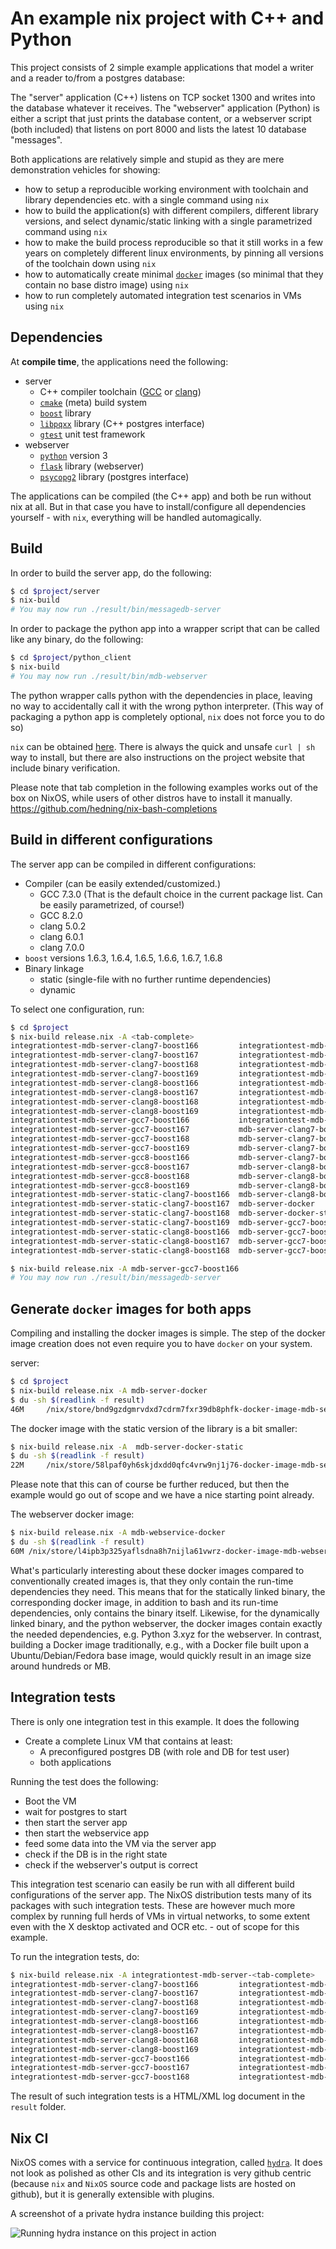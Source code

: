 # An example nix project with C++ and Python

This project consists of 2 simple example applications that model a writer and
a reader to/from a postgres database:

The "server" application (C++) listens on TCP socket 1300 and writes into the
database whatever it receives.
The "webserver" application (Python) is either a script that just prints the
database content, or a webserver script (both included) that listens on port
8000 and lists the latest 10 database "messages".

Both applications are relatively simple and stupid as they are mere
demonstration vehicles for showing:

- how to setup a reproducible working environment with toolchain and library
  dependencies etc. with a single command using `nix`
- how to build the application(s) with different compilers, different library
  versions, and select dynamic/static linking with a single parametrized
  command using `nix`
- how to make the build process reproducible so that it still works in a few
  years on completely different linux environments, by pinning all versions of
  the toolchain down using `nix`
- how to automatically create minimal [`docker`](https://www.docker.com/) images
  (so minimal that they contain no base distro image) using `nix`
- how to run completely automated integration test scenarios in VMs using `nix`

## Dependencies

At **compile time**, the applications need the following:

- server
  - C++ compiler toolchain ([GCC](https://gcc.gnu.org/) or
    [clang](https://clang.llvm.org/))
  - [`cmake`](https://cmake.org/) (meta) build system
  - [`boost`](https://www.boost.org/) library
  - [`libpqxx`](http://pqxx.org/development/libpqxx) library (C++ postgres
    interface)
  - [`gtest`](https://github.com/google/googletest) unit test framework
- webserver
  - [`python`](https://www.python.org/) version 3
  - [`flask`](http://flask.pocoo.org/) library (webserver)
  - [`psycopg2`](http://initd.org/psycopg/) library (postgres interface)

The applications can be compiled (the C++ app) and both be run without nix at
all.
But in that case you have to install/configure all dependencies yourself -
with `nix`, everything will be handled automagically.

## Build

In order to build the server app, do the following:

```bash
$ cd $project/server
$ nix-build
# You may now run ./result/bin/messagedb-server
```

In order to package the python app into a wrapper script that can be called
like any binary, do the following:

```bash
$ cd $project/python_client
$ nix-build
# You may now run ./result/bin/mdb-webserver
```

The python wrapper calls python with the dependencies in place, leaving no way
to accidentally call it with the wrong python interpreter.
(This way of packaging a python app is completely optional, `nix` does not force
you to do so)

`nix` can be obtained [here](https://nixos.org/nix/download.html).
There is always the quick and unsafe `curl | sh` way to install, but there are
also instructions on the project website that include binary verification.

Please note that tab completion in the following examples works out of the
box on NixOS, while users of other distros have to install it manually.
https://github.com/hedning/nix-bash-completions

## Build in different configurations

The server app can be compiled in different configurations:

- Compiler (can be easily extended/customized.)
   - GCC 7.3.0 (That is the default choice in the current package list. Can be
     easily parametrized, of course!)
   - GCC 8.2.0
   - clang 5.0.2
   - clang 6.0.1
   - clang 7.0.0
- `boost` versions 1.6.3, 1.6.4, 1.6.5, 1.6.6, 1.6.7, 1.6.8
- Binary linkage
   - static (single-file with no further runtime dependencies)
   - dynamic

To select one configuration, run:

```bash
$ cd $project
$ nix-build release.nix -A <tab-complete>
integrationtest-mdb-server-clang7-boost166         integrationtest-mdb-server-static-clang8-boost169  mdb-server-gcc8-boost166
integrationtest-mdb-server-clang7-boost167         integrationtest-mdb-server-static-gcc7-boost166    mdb-server-gcc8-boost167
integrationtest-mdb-server-clang7-boost168         integrationtest-mdb-server-static-gcc7-boost167    mdb-server-gcc8-boost168
integrationtest-mdb-server-clang7-boost169         integrationtest-mdb-server-static-gcc7-boost168    mdb-server-gcc8-boost169
integrationtest-mdb-server-clang8-boost166         integrationtest-mdb-server-static-gcc7-boost169    mdb-server-static-clang7-boost166
integrationtest-mdb-server-clang8-boost167         integrationtest-mdb-server-static-gcc8-boost166    mdb-server-static-clang7-boost167
integrationtest-mdb-server-clang8-boost168         integrationtest-mdb-server-static-gcc8-boost167    mdb-server-static-clang7-boost168
integrationtest-mdb-server-clang8-boost169         integrationtest-mdb-server-static-gcc8-boost168    mdb-server-static-clang7-boost169
integrationtest-mdb-server-gcc7-boost166           integrationtest-mdb-server-static-gcc8-boost169    mdb-server-static-clang8-boost166
integrationtest-mdb-server-gcc7-boost167           mdb-server-clang7-boost166                         mdb-server-static-clang8-boost167
integrationtest-mdb-server-gcc7-boost168           mdb-server-clang7-boost167                         mdb-server-static-clang8-boost168
integrationtest-mdb-server-gcc7-boost169           mdb-server-clang7-boost168                         mdb-server-static-clang8-boost169
integrationtest-mdb-server-gcc8-boost166           mdb-server-clang7-boost169                         mdb-server-static-gcc7-boost166
integrationtest-mdb-server-gcc8-boost167           mdb-server-clang8-boost166                         mdb-server-static-gcc7-boost167
integrationtest-mdb-server-gcc8-boost168           mdb-server-clang8-boost167                         mdb-server-static-gcc7-boost168
integrationtest-mdb-server-gcc8-boost169           mdb-server-clang8-boost168                         mdb-server-static-gcc7-boost169
integrationtest-mdb-server-static-clang7-boost166  mdb-server-clang8-boost169                         mdb-server-static-gcc8-boost166
integrationtest-mdb-server-static-clang7-boost167  mdb-server-docker                                  mdb-server-static-gcc8-boost167
integrationtest-mdb-server-static-clang7-boost168  mdb-server-docker-static                           mdb-server-static-gcc8-boost168
integrationtest-mdb-server-static-clang7-boost169  mdb-server-gcc7-boost166                           mdb-server-static-gcc8-boost169
integrationtest-mdb-server-static-clang8-boost166  mdb-server-gcc7-boost167                           mdb-webservice
integrationtest-mdb-server-static-clang8-boost167  mdb-server-gcc7-boost168                           mdb-webservice-docker
integrationtest-mdb-server-static-clang8-boost168  mdb-server-gcc7-boost169

$ nix-build release.nix -A mdb-server-gcc7-boost166
# You may now run ./result/bin/messagedb-server
```

## Generate `docker` images for both apps

Compiling and installing the docker images is simple.
The step of the docker image creation does not even require you to have `docker`
on your system.

server:

```bash
$ cd $project
$ nix-build release.nix -A mdb-server-docker
$ du -sh $(readlink -f result)
46M     /nix/store/bnd9gzdgmrvdxd7cdrm7fxr39db8phfk-docker-image-mdb-server.tar.gz
```

The docker image with the static version of the library is a bit smaller:

```bash
$ nix-build release.nix -A  mdb-server-docker-static
$ du -sh $(readlink -f result)
22M     /nix/store/58lpaf0yh6skjdxdd0qfc4vrw9nj1j76-docker-image-mdb-server.tar.gz
```

Please note that this can of course be further reduced, but then the example
would go out of scope and we have a nice starting point already.

The webserver docker image:

```bash
$ nix-build release.nix -A mdb-webservice-docker
$ du -sh $(readlink -f result)
60M	/nix/store/l4ipb3p325yaflsdna8h7nijla61vwrz-docker-image-mdb-webservice.tar.gz
```

What's particularly interesting about these docker images compared to
conventionally created images is, that they only contain the run-time
dependencies they need.
This means that for the statically linked binary, the corresponding docker
image, in addition to bash and its run-time dependencies, only contains the
binary itself. Likewise, for the dynamically linked binary, and the python
webserver, the docker images contain exactly the needed dependencies, e.g.
Python 3.xyz for the webserver.
In contrast, building a Docker image traditionally, e.g., with a Docker file
built upon a Ubuntu/Debian/Fedora base image, would quickly result in an image
size around hundreds or MB.

## Integration tests

There is only one integration test in this example.
It does the following

- Create a complete Linux VM that contains at least:
  - A preconfigured postgres DB (with role and DB for test user)
  - both applications

Running the test does the following:
  - Boot the VM
  - wait for postgres to start
  - then start the server app
  - then start the webservice app
  - feed some data into the VM via the server app
  - check if the DB is in the right state
  - check if the webserver's output is correct

This integration test scenario can easily be run with all different build
configurations of the server app.
The NixOS distribution tests many of its packages with such integration tests.
These are however much more complex by running full herds of VMs in virtual
networks, to some extent even with the X desktop activated and OCR etc. - out
of scope for this example.

To run the integration tests, do:

```bash
$ nix-build release.nix -A integrationtest-mdb-server-<tab-complete>
integrationtest-mdb-server-clang7-boost166         integrationtest-mdb-server-gcc7-boost169           integrationtest-mdb-server-static-clang8-boost168
integrationtest-mdb-server-clang7-boost167         integrationtest-mdb-server-gcc8-boost166           integrationtest-mdb-server-static-clang8-boost169
integrationtest-mdb-server-clang7-boost168         integrationtest-mdb-server-gcc8-boost167           integrationtest-mdb-server-static-gcc7-boost166
integrationtest-mdb-server-clang7-boost169         integrationtest-mdb-server-gcc8-boost168           integrationtest-mdb-server-static-gcc7-boost167
integrationtest-mdb-server-clang8-boost166         integrationtest-mdb-server-gcc8-boost169           integrationtest-mdb-server-static-gcc7-boost168
integrationtest-mdb-server-clang8-boost167         integrationtest-mdb-server-static-clang7-boost166  integrationtest-mdb-server-static-gcc7-boost169
integrationtest-mdb-server-clang8-boost168         integrationtest-mdb-server-static-clang7-boost167  integrationtest-mdb-server-static-gcc8-boost166
integrationtest-mdb-server-clang8-boost169         integrationtest-mdb-server-static-clang7-boost168  integrationtest-mdb-server-static-gcc8-boost167
integrationtest-mdb-server-gcc7-boost166           integrationtest-mdb-server-static-clang7-boost169  integrationtest-mdb-server-static-gcc8-boost168
integrationtest-mdb-server-gcc7-boost167           integrationtest-mdb-server-static-clang8-boost166  integrationtest-mdb-server-static-gcc8-boost169
integrationtest-mdb-server-gcc7-boost168           integrationtest-mdb-server-static-clang8-boost167
```

The result of such integration tests is a HTML/XML log document in the `result`
folder.

## Nix CI

NixOS comes with a service for continuous integration, called
[`hydra`](https://github.com/NixOS/hydra).
It does not look as polished as other CIs and its integration is very github
centric (because `nix` and `NixOS` source code and package lists are hosted on
github), but it is generally extensible with plugins.

A screenshot of a private hydra instance building this project:

![Running hydra instance on this project in action](doc/hydra_nix_example.png)

